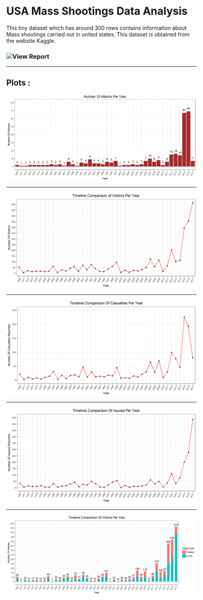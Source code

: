 # USA Mass Shootings Data Analysis

This tiny dataset which has around 300 rows contains information about Mass shootings carried out in united states. This dataset is obtained from the website Kaggle. 

### ![View Report](http://htmlpreview.github.io/?https://github.com/chaitanya6761/USA-Mass-Shootings-Data-Analysis/blob/master/UsaMassShootingsDataAnalysis.html)
***

## Plots :

![](https://raw.githubusercontent.com/chaitanya6761/USA-Mass-Shootings-Data-Analysis/master/outputs/fig-1.png)

---

![](https://raw.githubusercontent.com/chaitanya6761/USA-Mass-Shootings-Data-Analysis/master/outputs/fig-2.png)

---

![](https://raw.githubusercontent.com/chaitanya6761/USA-Mass-Shootings-Data-Analysis/master/outputs/fig-3.png)

---

![](https://raw.githubusercontent.com/chaitanya6761/USA-Mass-Shootings-Data-Analysis/master/outputs/fig-4.png)

---

![](https://raw.githubusercontent.com/chaitanya6761/USA-Mass-Shootings-Data-Analysis/master/outputs/fig-5.png)

